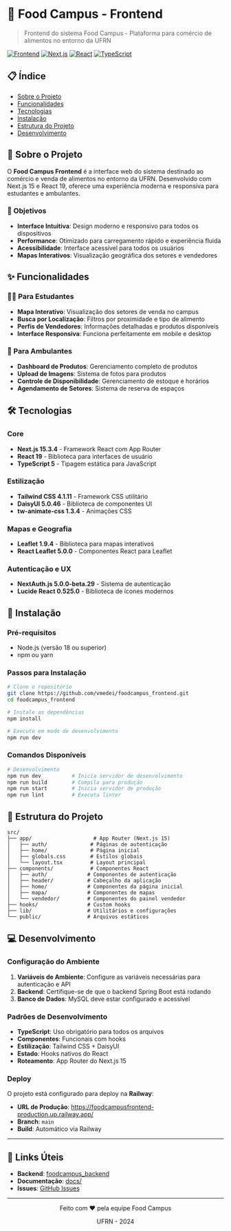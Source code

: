 # 🍕 Food Campus - Frontend

> Frontend do sistema Food Campus - Plataforma para comércio de alimentos no entorno da UFRN

[![Frontend](https://img.shields.io/badge/Frontend-Production-brightgreen)](https://foodcampusfrontend-production.up.railway.app/)
[![Next.js](https://img.shields.io/badge/Next.js-15.3.4-black)](https://nextjs.org/)
[![React](https://img.shields.io/badge/React-19-blue)](https://reactjs.org/)
[![TypeScript](https://img.shields.io/badge/TypeScript-5-blue)](https://www.typescriptlang.org/)

## 📋 Índice

- [Sobre o Projeto](#sobre-o-projeto)
- [Funcionalidades](#funcionalidades)
- [Tecnologias](#tecnologias)
- [Instalação](#instalação)
- [Estrutura do Projeto](#estrutura-do-projeto)
- [Desenvolvimento](#desenvolvimento)

## 🎯 Sobre o Projeto

O **Food Campus Frontend** é a interface web do sistema destinado ao comércio e venda de alimentos no entorno da UFRN. Desenvolvido com Next.js 15 e React 19, oferece uma experiência moderna e responsiva para estudantes e ambulantes.

### 🎯 Objetivos

- **Interface Intuitiva**: Design moderno e responsivo para todos os dispositivos
- **Performance**: Otimizado para carregamento rápido e experiência fluida
- **Acessibilidade**: Interface acessível para todos os usuários
- **Mapas Interativos**: Visualização geográfica dos setores e vendedores

## ✨ Funcionalidades

### 🧑‍🎓 Para Estudantes
- **Mapa Interativo**: Visualização dos setores de venda no campus
- **Busca por Localização**: Filtros por proximidade e tipo de alimento
- **Perfis de Vendedores**: Informações detalhadas e produtos disponíveis
- **Interface Responsiva**: Funciona perfeitamente em mobile e desktop

### 🛒 Para Ambulantes
- **Dashboard de Produtos**: Gerenciamento completo de produtos
- **Upload de Imagens**: Sistema de fotos para produtos
- **Controle de Disponibilidade**: Gerenciamento de estoque e horários
- **Agendamento de Setores**: Sistema de reserva de espaços

## 🛠️ Tecnologias

### Core
- **Next.js 15.3.4** - Framework React com App Router
- **React 19** - Biblioteca para interfaces de usuário
- **TypeScript 5** - Tipagem estática para JavaScript

### Estilização
- **Tailwind CSS 4.1.11** - Framework CSS utilitário
- **DaisyUI 5.0.46** - Biblioteca de componentes UI
- **tw-animate-css 1.3.4** - Animações CSS

### Mapas e Geografia
- **Leaflet 1.9.4** - Biblioteca para mapas interativos
- **React Leaflet 5.0.0** - Componentes React para Leaflet

### Autenticação e UX
- **NextAuth.js 5.0.0-beta.29** - Sistema de autenticação
- **Lucide React 0.525.0** - Biblioteca de ícones modernos

## 🚀 Instalação

### Pré-requisitos
- Node.js (versão 18 ou superior)
- npm ou yarn

### Passos para Instalação

```bash
# Clone o repositório
git clone https://github.com/vmedei/foodcampus_frontend.git
cd foodcampus_frontend

# Instale as dependências
npm install

# Execute em modo de desenvolvimento
npm run dev
```

### Comandos Disponíveis

```bash
# Desenvolvimento
npm run dev          # Inicia servidor de desenvolvimento
npm run build        # Compila para produção
npm run start        # Inicia servidor de produção
npm run lint         # Executa linter
```

## 📁 Estrutura do Projeto

```
src/
├── app/                    # App Router (Next.js 15)
│   ├── auth/              # Páginas de autenticação
│   ├── home/              # Página inicial
│   ├── globals.css        # Estilos globais
│   └── layout.tsx         # Layout principal
├── components/            # Componentes React
│   ├── auth/             # Componentes de autenticação
│   ├── header/           # Cabeçalho da aplicação
│   ├── home/             # Componentes da página inicial
│   ├── mapa/             # Componentes de mapas
│   └── vendedor/         # Componentes do painel vendedor
├── hooks/                # Custom hooks
├── lib/                  # Utilitários e configurações
└── public/               # Arquivos estáticos
```

## 💻 Desenvolvimento

### Configuração do Ambiente

1. **Variáveis de Ambiente**: Configure as variáveis necessárias para autenticação e API
2. **Backend**: Certifique-se de que o backend Spring Boot está rodando
3. **Banco de Dados**: MySQL deve estar configurado e acessível

### Padrões de Desenvolvimento

- **TypeScript**: Uso obrigatório para todos os arquivos
- **Componentes**: Funcionais com hooks
- **Estilização**: Tailwind CSS + DaisyUI
- **Estado**: Hooks nativos do React
- **Roteamento**: App Router do Next.js 15

### Deploy

O projeto está configurado para deploy na **Railway**:
- **URL de Produção**: https://foodcampusfrontend-production.up.railway.app/
- **Branch**: `main`
- **Build**: Automático via Railway

---

## 🔗 Links Úteis

- **Backend**: [foodcampus_backend](https://github.com/vmedei/foodcampus_backend)
- **Documentação**: [docs/](./docs/)
- **Issues**: [GitHub Issues](https://github.com/vmedei/foodcampus_frontend/issues)

---

<div align="center">
  <p>Feito com ❤️ pela equipe Food Campus</p>
  <p>UFRN - 2024</p>
</div>
